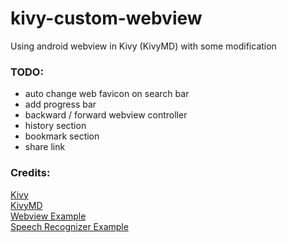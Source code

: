 # kivy-custom-webview
Using android webview in Kivy (KivyMD) with some modification  

### TODO:  
- auto change web favicon on search bar
- add progress bar
- backward / forward webview controller
- history section
- bookmark section
- share link

### Credits:
[Kivy](https://github.com/kivy/kivy)  
[KivyMD](https://github.com/kivymd/KivyMD)  
[Webview Example](https://github.com/Android-for-Python/Webview-Example)  
[Speech Recognizer Example](https://github.com/Android-for-Python/speech_recognizer_example)

